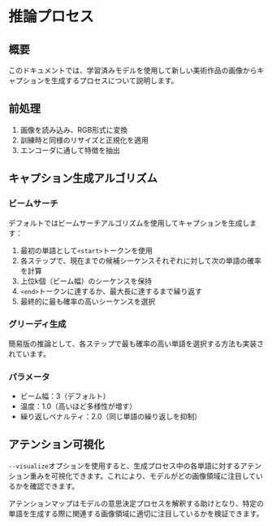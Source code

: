 # 推論プロセス

## 概要
このドキュメントでは、学習済みモデルを使用して新しい美術作品の画像からキャプションを生成するプロセスについて説明します。

## 前処理
1. 画像を読み込み、RGB形式に変換
2. 訓練時と同様のリサイズと正規化を適用
3. エンコーダに通して特徴を抽出

## キャプション生成アルゴリズム

### ビームサーチ
デフォルトではビームサーチアルゴリズムを使用してキャプションを生成します：

1. 最初の単語として`<start>`トークンを使用
2. 各ステップで、現在までの候補シーケンスそれぞれに対して次の単語の確率を計算
3. 上位k個（ビーム幅）のシーケンスを保持
4. `<end>`トークンに達するか、最大長に達するまで繰り返す
5. 最終的に最も確率の高いシーケンスを選択

### グリーディ生成
簡易版の推論として、各ステップで最も確率の高い単語を選択する方法も実装されています。

### パラメータ
- ビーム幅：3（デフォルト）
- 温度：1.0（高いほど多様性が増す）
- 繰り返しペナルティ：2.0（同じ単語の繰り返しを抑制）

## アテンション可視化
`--visualize`オプションを使用すると、生成プロセス中の各単語に対するアテンション重みを可視化できます。これにより、モデルがどの画像領域に注目しているかを確認できます。

アテンションマップはモデルの意思決定プロセスを解釈する助けとなり、特定の単語を生成する際に関連する画像領域に適切に注目しているかを検証できます。